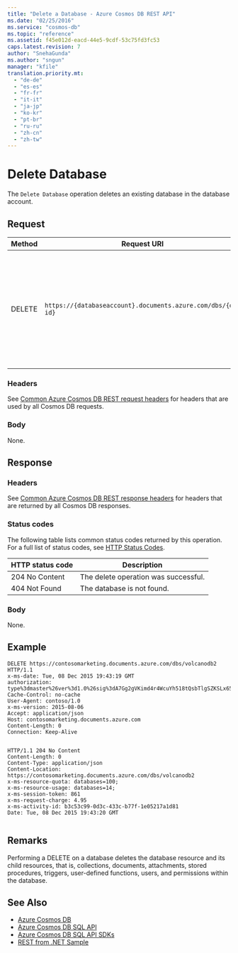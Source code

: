 ```yaml
---
title: "Delete a Database - Azure Cosmos DB REST API"
ms.date: "02/25/2016"
ms.service: "cosmos-db"
ms.topic: "reference"
ms.assetid: f45e012d-eacd-44e5-9cdf-53c75fd3fc53
caps.latest.revision: 7
author: "SnehaGunda"
ms.author: "sngun"
manager: "kfile"
translation.priority.mt: 
  - "de-de"
  - "es-es"
  - "fr-fr"
  - "it-it"
  - "ja-jp"
  - "ko-kr"
  - "pt-br"
  - "ru-ru"
  - "zh-cn"
  - "zh-tw"
---
```

# Delete Database
The `Delete Database` operation deletes an existing database in the database account.  

## Request  
  
|Method|Request URI|Description|  
|------------|-----------------|-----------------|  
|DELETE|`https://{databaseaccount}.documents.azure.com/dbs/{db-id}`|The {databaseaccount} is the name of the Azure Cosmos DB account created under your subscription. The {db-id} value is the user generated name/ID of the database, not the system generated ID (rid).|  
  
### Headers  
See [Common Azure Cosmos DB REST request headers](common-cosmosdb-rest-request-headers.md) for headers that are used by all Cosmos DB requests.  
  
### Body  
None.  
  
## Response  
  
### Headers  
See [Common Azure Cosmos DB REST response headers](common-cosmosdb-rest-response-headers.md) for headers that are returned by all Cosmos DB responses.  
  
### Status codes  
The following table lists common status codes returned by this operation. For a full list of status codes, see [HTTP Status Codes](https://msdn.microsoft.com/library/azure/dn783364.aspx).  
  
|HTTP status code|Description|  
|----------------------|-----------------|  
|204 No Content|The delete operation was successful.|  
|404 Not Found|The database is not found.|  
  
### Body  
 None.  
  
## Example  
  
```  
DELETE https://contosomarketing.documents.azure.com/dbs/volcanodb2 HTTP/1.1  
x-ms-date: Tue, 08 Dec 2015 19:43:19 GMT  
authorization: type%3dmaster%26ver%3d1.0%26sig%3dA7Gg2gVKimd4r4WcuYh518tQsbTlgSZKSLx65e%2f%2f4Cw%3d  
Cache-Control: no-cache  
User-Agent: contoso/1.0  
x-ms-version: 2015-08-06  
Accept: application/json  
Host: contosomarketing.documents.azure.com  
Content-Length: 0  
Connection: Keep-Alive  
  
```  
  
```  
HTTP/1.1 204 No Content  
Content-Length: 0  
Content-Type: application/json  
Content-Location: https://contosomarketing.documents.azure.com/dbs/volcanodb2  
x-ms-resource-quota: databases=100;  
x-ms-resource-usage: databases=14;  
x-ms-session-token: 861  
x-ms-request-charge: 4.95  
x-ms-activity-id: b3c53c99-0d3c-433c-b77f-1e05217a1d81
Date: Tue, 08 Dec 2015 19:43:20 GMT  
  
```  

## Remarks
Performing a DELETE on a database deletes the database resource and its child resources, that is, collections, documents, attachments, stored procedures, triggers, user-defined functions, users, and permissions within the database.  

## See Also  
* [Azure Cosmos DB](https://docs.microsoft.com/azure/cosmos-db/introduction) 
* [Azure Cosmos DB SQL API](https://docs.microsoft.com/azure/cosmos-db/sql-api-introduction)   
* [Azure Cosmos DB SQL API SDKs](/azure/cosmos-db/sql-api-sdk-dotnet)    
* [REST from .NET Sample](https://github.com/Azure/azure-documentdb-dotnet/tree/master/samples/rest-from-.net)  
  
  

